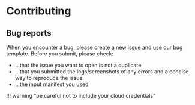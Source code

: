 # Contributing

## Bug reports

When you encounter a bug, please create a new [issue](https://github.com/berops/claudie/issues/new/choose) and use our bug template.
Before you submit, please check:

- ...that the issue you want to open is not a duplicate
- ...that you submitted the logs/screenshots of any errors and a concise way to reproduce the issue
- ...the input manifest you used 

!!! warning "be careful not to include your cloud credentials"
